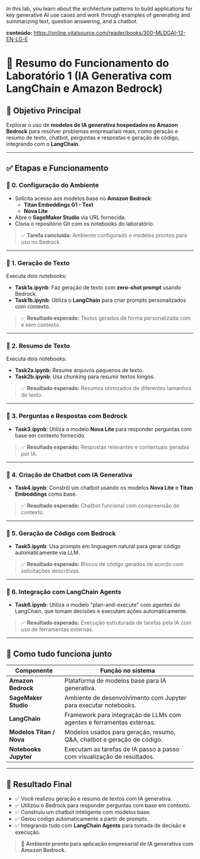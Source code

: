 In this lab, you learn about the architecture patterns to build applications for key generative AI use cases and work through examples of generating and summarizing text, question answering, and a chatbot.

**conteúdo:** https://online.vitalsource.com/reader/books/300-MLDGAI-12-EN-LG-E

# 🧪 Resumo do Funcionamento do Laboratório 1 (IA Generativa com LangChain e Amazon Bedrock)

## 🎯 Objetivo Principal
Explorar o uso de **modelos de IA generativa hospedados no Amazon Bedrock** para resolver problemas empresariais reais, como geração e resumo de texto, chatbot, perguntas e respostas e geração de código, integrando com o **LangChain**.

---

## ✅ Etapas e Funcionamento

### 🔹 0. Configuração do Ambiente
- Solicita acesso aos modelos base no **Amazon Bedrock**:
  - **Titan Embeddings G1 - Text**
  - **Nova Lite**
- Abre o **SageMaker Studio** via URL fornecida.
- Clona o repositório Git com os notebooks do laboratório.

> ✅ **Tarefa concluída:** Ambiente configurado e modelos prontos para uso no Bedrock.

---

### 🔹 1. Geração de Texto
Executa dois notebooks:
- **Task1a.ipynb**: Faz geração de texto com **zero-shot prompt** usando Bedrock.
- **Task1b.ipynb**: Utiliza o **LangChain** para criar prompts personalizados com contexto.

> ✅ **Resultado esperado:** Textos gerados de forma personalizada com e sem contexto.

---

### 🔹 2. Resumo de Texto
Executa dois notebooks:
- **Task2a.ipynb**: Resume arquivos pequenos de texto.
- **Task2b.ipynb**: Usa chunking para resumir textos longos.

> ✅ **Resultado esperado:** Resumos otimizados de diferentes tamanhos de texto.

---

### 🔹 3. Perguntas e Respostas com Bedrock
- **Task3.ipynb**: Utiliza o modelo **Nova Lite** para responder perguntas com base em contexto fornecido.

> ✅ **Resultado esperado:** Respostas relevantes e contextuais geradas por IA.

---

### 🔹 4. Criação de Chatbot com IA Generativa
- **Task4.ipynb**: Constrói um chatbot usando os modelos **Nova Lite** e **Titan Embeddings** como base.

> ✅ **Resultado esperado:** Chatbot funcional com compreensão de contexto.

---

### 🔹 5. Geração de Código com Bedrock
- **Task5.ipynb**: Usa prompts em linguagem natural para gerar código automaticamente via LLM.

> ✅ **Resultado esperado:** Blocos de código gerados de acordo com solicitações descritivas.

---

### 🔹 6. Integração com LangChain Agents
- **Task6.ipynb**: Utiliza o modelo "plan-and-execute" com agentes do LangChain, que tomam decisões e executam ações automaticamente.

> ✅ **Resultado esperado:** Execução estruturada de tarefas pela IA com uso de ferramentas externas.

---

## 🧠 Como tudo funciona junto

| Componente                       | Função no sistema                                                            |
|----------------------------------|------------------------------------------------------------------------------|
| **Amazon Bedrock**              | Plataforma de modelos base para IA generativa.                              |
| **SageMaker Studio**            | Ambiente de desenvolvimento com Jupyter para executar notebooks.            |
| **LangChain**                   | Framework para integração de LLMs com agentes e ferramentas externas.       |
| **Modelos Titan / Nova**        | Modelos usados para geração, resumo, Q&A, chatbot e geração de código.      |
| **Notebooks Jupyter**          | Executam as tarefas de IA passo a passo com visualização de resultados.     |

---

## 🚀 Resultado Final

- ✅ Você realizou geração e resumo de textos com IA generativa.
- ✅ Utilizou o Bedrock para responder perguntas com base em contexto.
- ✅ Construiu um chatbot inteligente com modelos base.
- ✅ Gerou código automaticamente a partir de prompts.
- ✅ Integrando tudo com **LangChain Agents** para tomada de decisão e execução.

> 🌟 **Ambiente pronto para aplicação empresarial de IA generativa com Amazon Bedrock.**
